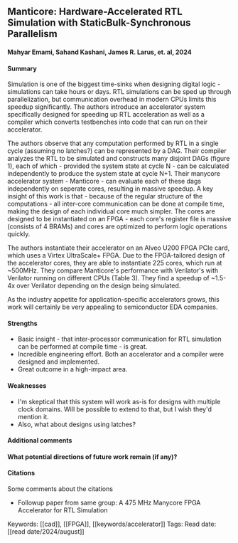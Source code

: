 ## Manticore: Hardware-Accelerated RTL Simulation with StaticBulk-Synchronous Parallelism
#### Mahyar Emami, Sahand Kashani, James R. Larus, et. al, 2024
#### Summary
Simulation is one of the biggest time-sinks when designing digital logic - simulations can take hours or days. RTL simulations can be sped up through parallelization, but communication overhead in modern CPUs limits this speedup significantly. The authors introduce an accelerator system specifically designed for speeding up RTL acceleration as well as a compiler which converts testbenches into code that can run on their accelerator.

The authors observe that any computation performed by RTL in a single cycle (assuming no latches?) can be represented by a DAG. Their compiler analyzes the RTL to be simulated and constructs many disjoint DAGs (figure 1), each of which - provided the system state at cycle N - can be calculated independently to produce the system state at cycle N+1. Their manycore accelerator system - Manticore - can evaluate each of these dags independently on seperate cores, resulting in massive speedup. A key insight of this work is that - because of the regular structure of the computations - all inter-core communication can be done at compile time, making the design of each individual core much simpler. The cores are designed to be instantiated on an FPGA - each core's register file is massive (consists of 4 BRAMs) and cores are optimized to perform logic operations quickly.

The authors instantiate their accelerator on an Alveo U200 FPGA PCIe card, which uses a Virtex UltraScale+ FPGA. Due to the FPGA-tailored design of the accelerator cores, they are able to instantiate 225 cores, which run at ~500MHz. They compare Manticore's performance with Verilator's with Verilator running on different CPUs (Table 3). They find a speedup of ~1.5-4x over Verilator depending on the design being simulated. 

As the industry appetite for application-specific accelerators grows, this work will certainly be very appealing to semiconductor EDA companies.

#### Strengths
  - Basic insight - that inter-processor communication for RTL simulation can be performed at compile time - is great.
  - Incredible engineering effort. Both an accelerator and a compiler were designed and implemented.
  - Great outcome in a high-impact area.

#### Weaknesses
  - I'm skeptical that this system will work as-is for designs with multiple clock domains. Will be possible to extend to that, but I wish they'd mention it.
  - Also, what about designs using latches?

#### Additional comments


#### What potential directions of future work remain (if any)?

#### Citations
Some comments about the citations
 - Followup paper from same group: A 475 MHz Manycore FPGA Accelerator for RTL Simulation

Keywords:  [[cad]], [[FPGA]], [[keywords/accelerator]]
Tags: 
Read date: [[read date/2024/august]]